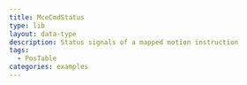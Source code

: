 ```yaml
---
title: MceCmdStatus
type: lib
layout: data-type
description: Status signals of a mapped motion instruction
tags: 
  - PosTable
categories: examples
---
```

